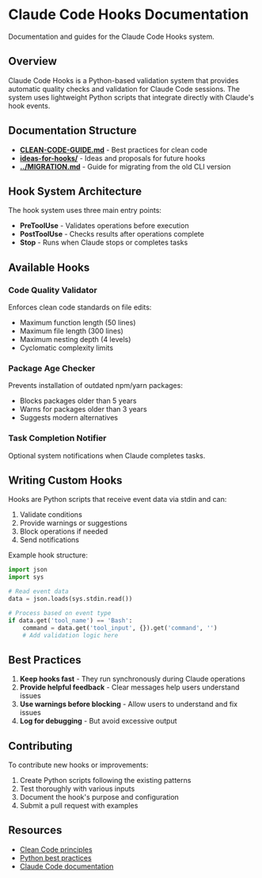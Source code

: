 # Claude Code Hooks Documentation

Documentation and guides for the Claude Code Hooks system.

## Overview

Claude Code Hooks is a Python-based validation system that provides automatic quality checks and validation for Claude Code sessions. The system uses lightweight Python scripts that integrate directly with Claude's hook events.

## Documentation Structure

- **[CLEAN-CODE-GUIDE.md](CLEAN-CODE-GUIDE.md)** - Best practices for clean code
- **[ideas-for-hooks/](ideas-for-hooks/)** - Ideas and proposals for future hooks
- **[../MIGRATION.md](../MIGRATION.md)** - Guide for migrating from the old CLI version

## Hook System Architecture

The hook system uses three main entry points:
- **PreToolUse** - Validates operations before execution
- **PostToolUse** - Checks results after operations complete
- **Stop** - Runs when Claude stops or completes tasks

## Available Hooks

### Code Quality Validator
Enforces clean code standards on file edits:
- Maximum function length (50 lines)
- Maximum file length (300 lines)
- Maximum nesting depth (4 levels)
- Cyclomatic complexity limits

### Package Age Checker
Prevents installation of outdated npm/yarn packages:
- Blocks packages older than 5 years
- Warns for packages older than 3 years
- Suggests modern alternatives

### Task Completion Notifier
Optional system notifications when Claude completes tasks.

## Writing Custom Hooks

Hooks are Python scripts that receive event data via stdin and can:
1. Validate conditions
2. Provide warnings or suggestions
3. Block operations if needed
4. Send notifications

Example hook structure:
```python
import json
import sys

# Read event data
data = json.loads(sys.stdin.read())

# Process based on event type
if data.get('tool_name') == 'Bash':
    command = data.get('tool_input', {}).get('command', '')
    # Add validation logic here
```

## Best Practices

1. **Keep hooks fast** - They run synchronously during Claude operations
2. **Provide helpful feedback** - Clear messages help users understand issues
3. **Use warnings before blocking** - Allow users to understand and fix issues
4. **Log for debugging** - But avoid excessive output

## Contributing

To contribute new hooks or improvements:
1. Create Python scripts following the existing patterns
2. Test thoroughly with various inputs
3. Document the hook's purpose and configuration
4. Submit a pull request with examples

## Resources

- [Clean Code principles](https://www.amazon.com/Clean-Code-Handbook-Software-Craftsmanship/dp/0132350882)
- [Python best practices](https://docs.python-guide.org/)
- [Claude Code documentation](https://claude.ai/code)